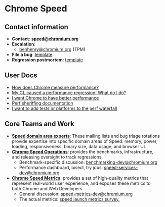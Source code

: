 # Chrome Speed

## Contact information

  * **Contact**: **speed@chromium.org**
  * **Escalation**:
    * benhenry@chromium.org (TPM)
  * **File a bug**: [template](https://bugs.chromium.org/p/chromium/issues/entry?template=Speed%20Bug)
  * **Regression postmortem**: [template](https://docs.google.com/document/d/1fvfhFNOoUL9rB0XAEe1MYefyM_9yriR1IPjdxdm7PaQ/edit?disco=AAAABKdHwCg)

## User Docs

  * [How does Chrome measure performance?](how_does_chrome_measure_performance.md)
  * [My CL caused a performance regression! What do I do?](addressing_performance_regressions.md)
  * [I want Chrome to have better performance](help_improve_performance.md)
  * [Perf sheriffing documentation](perf_regression_sheriffing.md)
  * [I want to add tests or platforms to the perf waterfall](adding_tests_bots.md)

## Core Teams and Work

  * **[Speed domain area experts](speed_domains.md)**: These mailing lists and
    bug triage rotations provide expertise into specific domain areas of Speed:
    memory, power, loading, responsiveness, binary size, data usage, and browser
    UI.
  * **[Chrome Speed Operations](chrome_speed_operations.md)**: provides the
    benchmarks, infrastructure, and releasing oversight to track regressions.
    <!--- TODO: General discussion: chrome-speed-operations mailing list link -->
    <!--- TODO: Tracking releases and regressions: chrome-speed-releasing mailing list link -->
    * Benchmark-specific discussion: benchmarking-dev@chromium.org
    <!--- TODO: Requests for new benchmarks: chrome-benchmarking-request mailing list link -->
    * Performance dashboard, bisect, try jobs: speed-services-dev@chromium.org
  * **[Chrome Speed Metrics](../speed_metrics/README.md)**: provides a set of high-quality metrics that represent real-world user experience, and exposes these metrics to both Chrome and Web Developers.
    * General discussion: speed-metrics-dev@chromium.org
    * The actual metrics: [speed launch metrics survey.](https://docs.google.com/document/d/1Ww487ZskJ-xBmJGwPO-XPz_QcJvw-kSNffm0nPhVpj8/edit#heading=h.2uunmi119swk)
